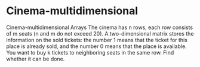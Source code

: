 # Cinema-multidimensional
Cinema-multidimensional Arrays
The cinema has n rows, each row consists of m seats (n and m do not exceed 20). A two-dimensional matrix stores the information on the sold tickets:
the number 1 means that the ticket for this place is already sold, and the number 0
means that the place is available. You want to buy k tickets to neighboring seats in the same row. Find whether it can be done.
